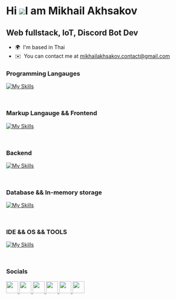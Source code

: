 Hi ![](https://user-images.githubusercontent.com/18350557/176309783-0785949b-9127-417c-8b55-ab5a4333674e.gif)I am Mikhail Akhsakov
========================================================================================================================================
Web fullstack, IoT, Discord Bot Dev
-----------------------------------
* 🌍  I'm based in Thai
* ✉️  You can contact me at [mikhailakhsakov.contact@gmail.com](mailto:mikhailakhsakov.contact@gmail.com)

### Programming Langauges

<p align="center">

[![My Skills](https://skillicons.dev/icons?i=rust,go,js,ts,c,cpp,cs,python,php)](https://skillicons.dev)

</p><br>


### Markup Langauge && Frontend 

<p align="center">

[![My Skills](https://skillicons.dev/icons?i=html,css,js,react,tauri,tailwind,md,latex)](https://skillicons.dev)

</p><br>

### Backend 

<p align="center">

[![My Skills](https://skillicons.dev/icons?i=dotnet,django,laravel,actix,nextjs,express,flask)](https://skillicons.dev)

</p><br>


### Database && In-memory storage

<p align="center">

[![My Skills](https://skillicons.dev/icons?i=mongodb,postgres,cassandra,mysql,redis)](https://skillicons.dev)

</p><br>

### IDE && OS && TOOLS

<p align="center">

[![My Skills](https://skillicons.dev/icons?i=docker,arch,neovim)](https://skillicons.dev)

</p><br>

### Socials

<p align="left"> <a href="https://discord.com/users/mikhail_0x47" target="_blank" rel="noreferrer"> <picture> <source media="(prefers-color-scheme: dark)" srcset="https://raw.githubusercontent.com/danielcranney/readme-generator/main/public/icons/socials/discord-dark.svg" /> <source media="(prefers-color-scheme: light)" srcset="https://raw.githubusercontent.com/danielcranney/readme-generator/main/public/icons/socials/discord.svg" /> <img src="https://raw.githubusercontent.com/danielcranney/readme-generator/main/public/icons/socials/discord.svg" width="32" height="32" /> </picture> </a> <a href="https://www.github.com/Ax-47" target="_blank" rel="noreferrer"> <picture> <source media="(prefers-color-scheme: dark)" srcset="https://raw.githubusercontent.com/danielcranney/readme-generator/main/public/icons/socials/github-dark.svg" /> <source media="(prefers-color-scheme: light)" srcset="https://raw.githubusercontent.com/danielcranney/readme-generator/main/public/icons/socials/github.svg" /> <img src="https://raw.githubusercontent.com/danielcranney/readme-generator/main/public/icons/socials/github.svg" width="32" height="32" /> </picture> </a> <a href="https://www.linkedin.com/in/mikhail-akhsakov-420883292" target="_blank" rel="noreferrer"> <picture> <source media="(prefers-color-scheme: dark)" srcset="https://raw.githubusercontent.com/danielcranney/readme-generator/main/public/icons/socials/linkedin-dark.svg" /> <source media="(prefers-color-scheme: light)" srcset="https://raw.githubusercontent.com/danielcranney/readme-generator/main/public/icons/socials/linkedin.svg" /> <img src="https://raw.githubusercontent.com/danielcranney/readme-generator/main/public/icons/socials/linkedin.svg" width="32" height="32" /> </picture> </a> <a href="https://www.x.com/Mikhail_0x47" target="_blank" rel="noreferrer"> <picture> <source media="(prefers-color-scheme: dark)" srcset="https://raw.githubusercontent.com/danielcranney/readme-generator/main/public/icons/socials/twitter-dark.svg" /> <source media="(prefers-color-scheme: light)" srcset="https://raw.githubusercontent.com/danielcranney/readme-generator/main/public/icons/socials/twitter.svg" /> <img src="https://raw.githubusercontent.com/danielcranney/readme-generator/main/public/icons/socials/twitter.svg" width="32" height="32" /> </picture> </a> <a href="https://www.youtube.com/@@Mikhail_0x47" target="_blank" rel="noreferrer"> <picture> <source media="(prefers-color-scheme: dark)" srcset="https://raw.githubusercontent.com/danielcranney/readme-generator/main/public/icons/socials/youtube-dark.svg" /> <source media="(prefers-color-scheme: light)" srcset="https://raw.githubusercontent.com/danielcranney/readme-generator/main/public/icons/socials/youtube.svg" /> <img src="https://raw.githubusercontent.com/danielcranney/readme-generator/main/public/icons/socials/youtube.svg" width="32" height="32" /> </picture> </a> <a href="https://www.twitch.tv/Mikhail_0x47" target="_blank" rel="noreferrer"> <picture> <source media="(prefers-color-scheme: dark)" srcset="https://raw.githubusercontent.com/danielcranney/readme-generator/main/public/icons/socials/twitch-dark.svg" /> <source media="(prefers-color-scheme: light)" srcset="https://raw.githubusercontent.com/danielcranney/readme-generator/main/public/icons/socials/twitch.svg" /> <img src="https://raw.githubusercontent.com/danielcranney/readme-generator/main/public/icons/socials/twitch.svg" width="32" height="32" /> </picture> </a></p>
